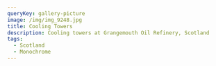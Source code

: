```yaml
---
queryKey: gallery-picture
image: /img/img_9248.jpg
title: Cooling Towers
description: Cooling towers at Grangemouth Oil Refinery, Scotland
tags:
  - Scotland
  - Monochrome
---
```

